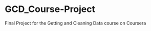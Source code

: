GCD_Course-Project
==================

Final Project for the Getting and Cleaning Data course on Coursera
